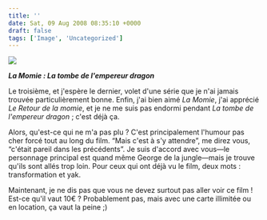 ```yaml
---
title: ''
date: Sat, 09 Aug 2008 08:35:10 +0000
draft: false
tags: ['Image', 'Uncategorized']
---
```


![](https://madd0.files.wordpress.com/2008/08/rcxxgaq0ncfiniytoclk6msm_500.jpg)

**_La Momie : La tombe de l'empereur dragon_**

Le troisième, et j'espère le dernier, volet d'une série que je n'ai jamais trouvée particulièrement bonne. Enfin, j'ai bien aimé _La Momie_, j'ai apprécié _Le Retour de la momie_, et je ne me suis pas endormi pendant _La tombe de l'empereur dragon_ ; c'est déjà ça.

Alors, qu'est-ce qui ne m'a pas plu ? C'est principalement l'humour pas cher forcé tout au long du film. “Mais c'est à s'y attendre”, me direz vous, “c'était pareil dans les précédents”. Je suis d'accord avec vous—le personnage principal est quand même George de la jungle—mais je trouve qu'ils sont allés trop loin. Pour ceux qui ont déjà vu le film, deux mots : transformation et yak.

Maintenant, je ne dis pas que vous ne devez surtout pas aller voir ce film ! Est-ce qu'il vaut 10€ ? Probablement pas, mais avec une carte illimitée ou en location, ça vaut la peine ;)